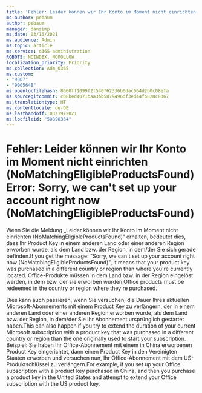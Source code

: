 ```yaml
---
title: 'Fehler: Leider können wir Ihr Konto im Moment nicht einrichten (NoMatchingEligibleProductsFound)'
ms.author: pebaum
author: pebaum
manager: dansimp
ms.date: 03/16/2021
ms.audience: Admin
ms.topic: article
ms.service: o365-administration
ROBOTS: NOINDEX, NOFOLLOW
localization_priority: Priority
ms.collection: Adm_O365
ms.custom:
- "9807"
- "9005648"
ms.openlocfilehash: 8660ff1099f2f540f62336b0dac664d2b0c08efa
ms.sourcegitcommit: c08bed4071baa3bb5879496df3ed44fb828c8367
ms.translationtype: HT
ms.contentlocale: de-DE
ms.lasthandoff: 03/19/2021
ms.locfileid: "50898334"
---
```

# <a name="error-sorry-we-cant-set-up-your-account-right-now-nomatchingeligibleproductsfound"></a><span data-ttu-id="d2a3e-102">Fehler: Leider können wir Ihr Konto im Moment nicht einrichten (NoMatchingEligibleProductsFound)</span><span class="sxs-lookup"><span data-stu-id="d2a3e-102">Error: Sorry, we can't set up your account right now (NoMatchingEligibleProductsFound)</span></span>

<span data-ttu-id="d2a3e-103">Wenn Sie die Meldung „Leider können wir Ihr Konto im Moment nicht einrichten (NoMatchingEligibleProductsFound)“ erhalten, bedeutet dies, dass Ihr Product Key in einem anderen Land oder einer anderen Region erworben wurde, als dem Land bzw. der Region, in dem/der Sie sich gerade befinden.</span><span class="sxs-lookup"><span data-stu-id="d2a3e-103">If you get the message: "Sorry, we can't set up your account right now (NoMatchingEligibleProductsFound)", it means that your product key was purchased in a different country or region than where you're currently located.</span></span> <span data-ttu-id="d2a3e-104">Office-Produkte müssen in dem Land bzw. in der Region eingelöst werden, in dem bzw. der sie erworben wurden.</span><span class="sxs-lookup"><span data-stu-id="d2a3e-104">Office products must be redeemed in the country or region where they're purchased.</span></span>

<span data-ttu-id="d2a3e-105">Dies kann auch passieren, wenn Sie versuchen, die Dauer Ihres aktuellen Microsoft-Abonnements mit einem Product Key zu verlängern, der in einem anderen Land oder einer anderen Region erworben wurde, als dem Land bzw. der Region, in dem/der Sie Ihr Abonnement ursprünglich gestartet haben.</span><span class="sxs-lookup"><span data-stu-id="d2a3e-105">This can also happen if you try to extend the duration of your current Microsoft subscription with a product key that was purchased in a different country or region than the one originally used to start your subscription.</span></span> <span data-ttu-id="d2a3e-106">Beispiel: Sie haben Ihr Office-Abonnement mit einem in China erworbenen Product Key eingerichtet, dann einen Product Key in den Vereinigten Staaten erwerben und versuchen nun, Ihr Office-Abonnement mit dem US-Produktschlüssel zu verlängern.</span><span class="sxs-lookup"><span data-stu-id="d2a3e-106">For example, if you set up your Office subscription with a product key purchased in China, and then you purchase a product key in the United States and attempt to extend your Office subscription with the US product key.</span></span>